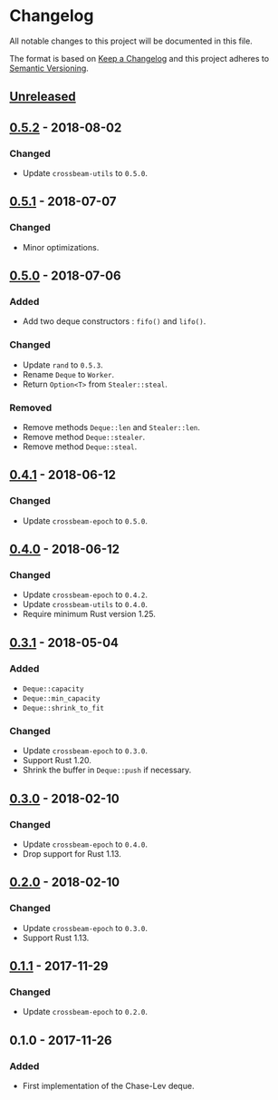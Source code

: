 # Changelog
All notable changes to this project will be documented in this file.

The format is based on [Keep a Changelog](http://keepachangelog.com/en/1.0.0/)
and this project adheres to [Semantic Versioning](http://semver.org/spec/v2.0.0.html).

## [Unreleased]

## [0.5.2] - 2018-08-02
### Changed
- Update `crossbeam-utils` to `0.5.0`.

## [0.5.1] - 2018-07-07
### Changed
- Minor optimizations.

## [0.5.0] - 2018-07-06
### Added
- Add two deque constructors : `fifo()` and `lifo()`.

### Changed
- Update `rand` to `0.5.3`.
- Rename `Deque` to `Worker`.
- Return `Option<T>` from `Stealer::steal`.

### Removed
- Remove methods `Deque::len` and `Stealer::len`.
- Remove method `Deque::stealer`.
- Remove method `Deque::steal`.

## [0.4.1] - 2018-06-12
### Changed
- Update `crossbeam-epoch` to `0.5.0`.

## [0.4.0] - 2018-06-12
### Changed
- Update `crossbeam-epoch` to `0.4.2`.
- Update `crossbeam-utils` to `0.4.0`.
- Require minimum Rust version 1.25.

## [0.3.1] - 2018-05-04

### Added
- `Deque::capacity`
- `Deque::min_capacity`
- `Deque::shrink_to_fit`

### Changed
- Update `crossbeam-epoch` to `0.3.0`.
- Support Rust 1.20.
- Shrink the buffer in `Deque::push` if necessary.

## [0.3.0] - 2018-02-10

### Changed
- Update `crossbeam-epoch` to `0.4.0`.
- Drop support for Rust 1.13.

## [0.2.0] - 2018-02-10

### Changed
- Update `crossbeam-epoch` to `0.3.0`.
- Support Rust 1.13.

## [0.1.1] - 2017-11-29

### Changed
- Update `crossbeam-epoch` to `0.2.0`.

## 0.1.0 - 2017-11-26
### Added
- First implementation of the Chase-Lev deque.

[Unreleased]: https://github.com/crossbeam-rs/crossbeam-deque/compare/v0.5.2...HEAD
[0.5.2]: https://github.com/crossbeam-rs/crossbeam-deque/compare/v0.5.1...v0.5.2
[0.5.1]: https://github.com/crossbeam-rs/crossbeam-deque/compare/v0.5.0...v0.5.1
[0.5.0]: https://github.com/crossbeam-rs/crossbeam-deque/compare/v0.4.1...v0.5.0
[0.4.1]: https://github.com/crossbeam-rs/crossbeam-deque/compare/v0.4.0...v0.4.1
[0.4.0]: https://github.com/crossbeam-rs/crossbeam-deque/compare/v0.3.1...v0.4.0
[0.3.1]: https://github.com/crossbeam-rs/crossbeam-deque/compare/v0.3.0...v0.3.1
[0.3.0]: https://github.com/crossbeam-rs/crossbeam-deque/compare/v0.2.0...v0.3.0
[0.2.0]: https://github.com/crossbeam-rs/crossbeam-deque/compare/v0.1.0...v0.2.0
[0.1.1]: https://github.com/crossbeam-rs/crossbeam-deque/compare/v0.1.0...v0.1.1
